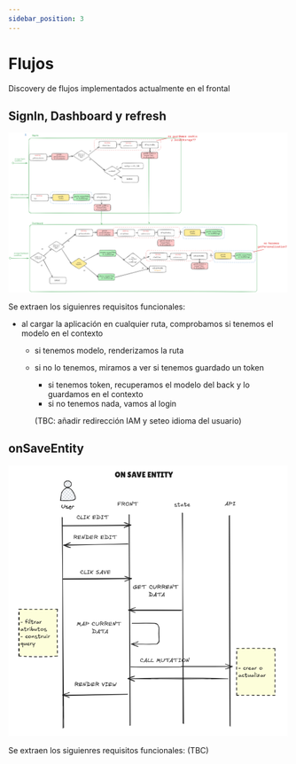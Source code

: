 ```yaml
---
sidebar_position: 3
---
```


# Flujos

Discovery de flujos implementados actualmente en el frontal

## SignIn, Dashboard y refresh

![SignIn](./img/signin.png)

Se extraen los siguienres requisitos funcionales:

- al cargar la aplicación en cualquier ruta, comprobamos si tenemos el modelo en el contexto
    - si tenemos modelo, renderizamos la ruta
    - si no lo tenemos, miramos a ver si tenemos guardado un token
        - si tenemos token, recuperamos el modelo del back y lo guardamos en el contexto
        - si no tenemos nada, vamos al login

        (TBC: añadir redirección IAM y seteo idioma del usuario)


## onSaveEntity

![onSaveEntity](./img/onsaveentity.png)

Se extraen los siguienres requisitos funcionales:
(TBC)